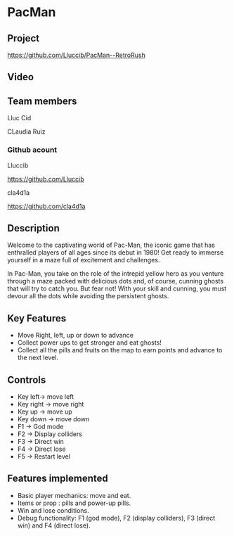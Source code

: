 # PacMan
## Project
https://github.com/Lluccib/PacMan--RetroRush

## Video

## Team members
Lluc Cid

CLaudia Ruiz

### Github acount

Lluccib

https://github.com/Lluccib

cla4d1a

https://github.com/cla4d1a

## Description

Welcome to the captivating world of Pac-Man, the iconic game that has enthralled players of all ages since its debut in 1980! Get ready to immerse yourself in a maze full of excitement and challenges.

In Pac-Man, you take on the role of the intrepid yellow hero as you venture through a maze packed with delicious dots and, of course, cunning ghosts that will try to catch you. But fear not! With your skill and cunning, you must devour all the dots while avoiding the persistent ghosts.

## Key Features

 - Move Right, left, up or down to advance
 - Collect power ups to get stronger and eat ghosts!
 - Collect all the pills and fruits on the map to earn points and advance to the next level.

## Controls

 - Key left-> move left
 - Key right  -> move right
 - Key up -> move up
 - Key down -> move down
 - F1 -> God mode
 - F2 -> Display colliders
 - F3 -> Direct win
 - F4 -> Direct lose
 - F5 -> Restart level

## Features implemented
 - Basic player mechanics: move and eat.
 - Items or prop : pills and power-up pills.
 - Win and lose conditions.
 - Debug functionality: F1 (god mode), F2 (display colliders), F3 (direct win) and F4 (direct lose).
   
